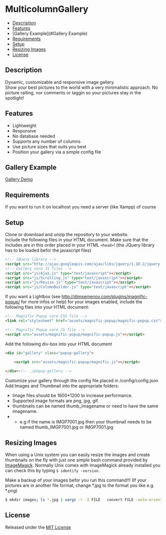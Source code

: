 MulticolumnGallery
==================

* [Description](#Description)
* [Features](#Features)
* [Gallery Example](#Gallery Example)
* [Requirements](#Requirements)
* [Setup](#Setup)
* [Resizing Images](#Resize)
* [License](#License)

## <a name="Description"></a>Description 
Dynamic, customizable and responsive image gallery.  
Show your best pictures to the world with a very minimalistic approach. No picture raiting, nor comments or taggin so your pictures stay in the spotlight!

## <a name="Features"></a>Features
* Lightweight
* Responsive
* No database needed
* Supports any number of columns
* Use picture sizes that suits you best
* Position your gallery via a simple config file

## <a name="Gallery Example"></a>Gallery Example
[Gallery Demo](http://andreaslorer.de/)

## <a name="Requirements"></a>Requirements
If you want to run it on localhost you need a server (like Xampp) of course

## <a name="Setup"></a>Setup
Clone or download and unzip the repository to your website.  
Include the following files in your HTML document. Make sure that the includes are in this order placed in your HTML `<head>`! (the JQuery library has to be loaded befor the javascript files) 
```html
<!-- JQuery library -->
<script src="http://ajax.googleapis.com/ajax/libs/jquery/1.10.2/jquery.min.js"></script>
<!-- Gallery core JS files -->
<script src="js/Ajax.js" type="text/javascript"></script>
<script src="js/Scrolling.js" type="text/javascript"></script>
<script src="js/Resize.js" type="text/javascript"></script>
<script src="js/ColumnBuilder.js" type="text/javascript"></script>
```
If you want a Lightbox (see http://dimsemenov.com/plugins/magnific-popup/ for more infos or help) for your images enabled, include the following files into your HTML document:
```html
<!-- Magnific Popup core CSS file -->
<link rel="stylesheet" href="assets/magnific-popup/magnific-popup.css"> 

<!-- Magnific Popup core JS file -->
<script src="assets/magnific-popup/magnific-popup.js"></script> 
```
Add the following div-box into your HTML document
```html
<div id="gallery" class="popup-gallery">

	<script src="assets/magnific-popup/magnific.js"></script>
	
</div><!-- ./popup-gallery -->
```
Customize your gallery through the config file placed in /config/config.json  
Add Images and Thumbnail into the appropriate folders:  
* Image files should be 1600*1200 to increase performance.
* Supported image formats are png, jpg, gif.
* thumbnails can be named thumb_imagename or need to have the same imagename.
* * e.g if the name is IMGP7001.jpg then your thumbnail needs to be named thumb_IMGP7001.jpg or IMGP7001.jpg

## <a name="resize"></a>Resizing Images
When using a Unix system you can easily resize the images and create thumbnails on the fly with just one simple bash command provided by [ImageMagick](http://www.imagemagick.org/index.php). Normally Unix comes with ImageMagick already installed you can check this by typing `$ identify -version`.

Make a backup of your images befor you run this command!!! (If your pictures are in another file format, change *.jpg to the format you like e.g. *.png)
```bash
$ mkdir images; ls *.jpg | xargs -r -I FILE   convert FILE -auto-orient -unsharp 0x0.5 -resize 1600x1200 -strip images/FILE && mkdir thumbs; ls *.jpg | xargs -r -I FILE   convert FILE -define jpeg:size=760x760 -auto-orient -thumbnail 300 -unsharp 0x0.5 -strip thumbs/thumb_FILE
```

## <a name="License"></a>License
Released under the [MIT License](http://opensource.org/licenses/MIT)
